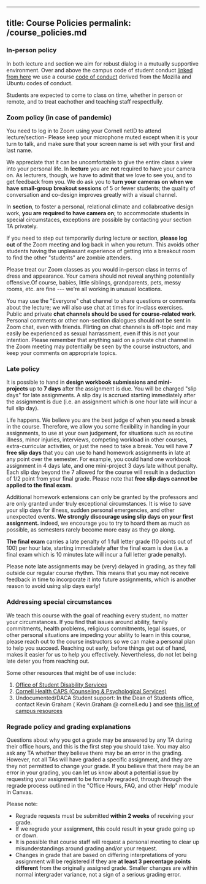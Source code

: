 
---
title: Course Policies
permalink: /course_policies.md
---

### In-person policy
In both lecture and section we aim for robust dialog in a mutually supportive environment. Over and above the campus code of student conduct [linked from here](https://assembly.cornell.edu/tools-tabs-resources/campus-code-conduct/) we use a course [code of conduct]() derived from the Mozilla and Ubuntu codes of conduct.

Students are expected to come to class on time, whether in person or remote, and to treat eachother and teaching staff respectfully. 

### Zoom policy (in case of pandemic)

You need to log in to Zoom using your Cornell netID to attend lecture/section- Please keep your microphone muted except when it is your turn to talk, and make sure that your screen name is set with your first and last name.

We appreciate that it can be uncomfortable to give the entire class a view into your personal life. In **lecture** you are **not** required to have your camera on. As lecturers, though, we have to admit that we love to see you, and to get feedback from you. We do ask you to **turn your cameras on when we have small-group breakout sessions** of 5 or fewer students; the quality of conversation and co-design improves greatly with a visual channel.

In **section**, to foster a personal, relational climate and collabroative design work, **you are required to have camera on**; to accommodate students in special circumstaces, exceptions are possible by contacting your section TA privately.

If you need to step out temporarily during lecture or section, **please log out** of the Zoom meeting and log back in when you return. This avoids other students having the unpleasant experience of getting into a breakout room to find the other "students" are zombie attenders.

Please treat our Zoom classes as you would in-person class in terms of dress and appearance. Your camera should not reveal anything potentially offensive.Of course, babies, little siblings, grandparents, pets, messy rooms, etc. are fine --- we're all working in unusual locations.

You may use the "Everyone" chat channel to share questions or comments about the lecture; we will also use chat at times for in-class exercises. Public and private **chat channels should be used for course-related work**. Personal comments or other non-section dialogues should not be sent in Zoom chat, even with friends. Flirting on chat channels is off-topic and may easily be experienced as sexual harrassment, even if this is not your intention. Please remember that anything said on a private chat channel in the Zoom meeting may potentially be seen by the course instructors, and keep your comments on appropriate topics.

### Late policy

It is possible to hand in **design workbook submissions and mini-projects** up to **7 days** after the assignment is due. You will be charged "slip days" for late assignments. A slip day is accrued starting immediately after the assignment is due (i.e. an assignment which is one hour late will incur a full slip day).

Life happens. We believe you are the best judge of when you need a break in the course. Therefore, we allow you some flexibility in handing in your assignments, to use at your own judgement, for situations such as routine illness, minor injuries, interviews, competing workload in other courses, extra-curricular activities, or just the need to take a break. You will have **7 free slip days** that you can use to hand homework assignments in late at any point over the semester. For example, you could hand one workbook assignment in 4 days late, and one mini-project 3 days late without penalty. Each slip day beyond the 7 allowed for the course will result in a deduction of 1/2 point from your final grade. Please note that **free slip days cannot be applied to the final exam**.

Additional homework extensions can only be granted by the professors and are only granted under truly exceptional circumstances. It is wise to save your slip days for illness, sudden personal emergencies, and other unexpected events. **We strongly discourage using slip days on your first assignment.** indeed, we encourage you to try to hoard them as much as possible, as semesters rarely become more easy as they go along. 

**The final exam** carries a late penalty of 1 full letter grade (10 points out of 100) per hour late, starting immediately after the final exam is due (i.e. a final exam which is 10 minutes late will incur a full letter grade penalty).

Please note late assignments may be (very) delayed in grading, as they fall outside our regular course rhythm. This means that you may not receive feedback in time to incorporate it into future assignments, which is another reason to avoid using slip days early! 

### Addressing special circumstances

We teach this course with the goal of reaching every student, no matter your circumstances. If you find that issues around ability, family commitments, health problems, religious commitments, legal issues, or other personal situations are impeding your ability to learn in this course, please reach out to the course instructors so we can make a personal plan to help you succeed. Reaching out early, before things get out of hand, makes it easier for us to help you effectively. Nevertheless, do not let being late deter you from reaching out.

Some other resources that might be of use include:

1.  [Office of Student Disability Services](https://sds.cornell.edu/)
2.  [Cornell Health CAPS (Counseling & Psychological Services)](https://health.cornell.edu/services/counseling-psychiatry)
3.  Undocumented/DACA Student support: In the Dean of Students office, contact Kevin Graham ( Kevin.Graham @ cornell.edu ) and see [this list of campus resources](https://dos.cornell.edu/undocumented-daca-support/undergraduate-admissions-financial-aid)

### Regrade policy and grading explanations

Questions about why you got a grade may be answered by any TA during their office hours, and this is the first step you should take. You may also ask any TA whether they believe there may be an error in the grading. However, not all TAs will have graded a specific assignment, and they are they not permitted to change your grade. If you believe that there may be an error in your grading, you can let us know about a potential issue by requesting your assignment to be formally regraded, through through the regrade process outlined in the "Office Hours, FAQ, and other Help" module in Canvas.

Please note:

-   Regrade requests must be submitted **within 2 weeks** of receiving your grade.
-   If we regrade your assignment, this could result in your grade going up or down.
-   It is possible that course staff will request a personal meeting to clear up misunderstandings around grading and/or your request.
-   Changes in grade that are based on differing interpretations of yoru assignment will be registered if they are **at least 3 percentage points different** from the originally assigned grade. Smaller changes are within normal intergrader variance, not a sign of a serious grading error.
